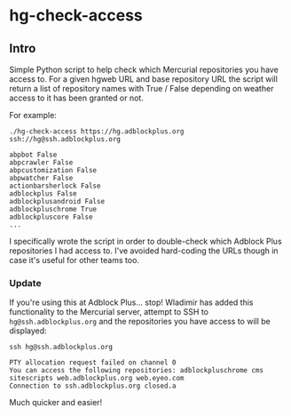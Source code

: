 # hg-check-access

## Intro

Simple Python script to help check which Mercurial repositories you have access to.
For a given hgweb URL and base repository URL the script will return a list of
repository names with True / False depending on weather access to it has been
granted or not.

For example:

    ./hg-check-access https://hg.adblockplus.org ssh://hg@ssh.adblockplus.org

    abpbot False
    abpcrawler False
    abpcustomization False
    abpwatcher False
    actionbarsherlock False
    adblockplus False
    adblockplusandroid False
    adblockpluschrome True
    adblockpluscore False
    ...

I specifically wrote the script in order to double-check which Adblock Plus
repositories I had access to. I've avoided hard-coding the URLs though in
case it's useful for other teams too.

### Update

If you're using this at Adblock Plus... stop! Wladimir has added this functionality to the Mercurial server, attempt to SSH to `hg@ssh.adblockplus.org` and the repositories you have access to will be displayed:

    ssh hg@ssh.adblockplus.org

    PTY allocation request failed on channel 0
    You can access the following repositories: adblockpluschrome cms sitescripts web.adblockplus.org web.eyeo.com
    Connection to ssh.adblockplus.org closed.a

Much quicker and easier!
